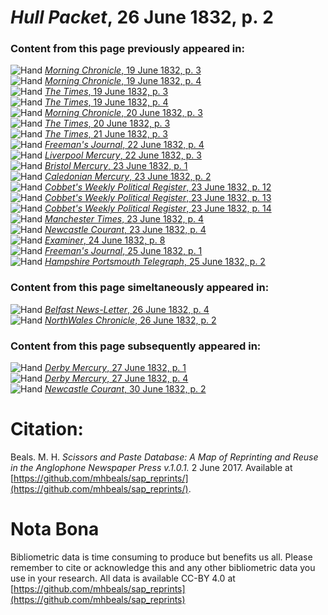 # *Hull Packet*, 26 June 1832, p. 2  
  
### Content from this page previously appeared in:  
![Hand](http://scissorsandpaste.net/wp-content/uploads/2017/06/smallhandpointer.png) [*Morning Chronicle*, 19 June 1832, p. 3](https://mhbeals.github.io/sap_html/Morning-Chronicle/Morning-Chronicle-19-June-1832-p-3)  
![Hand](http://scissorsandpaste.net/wp-content/uploads/2017/06/smallhandpointer.png) [*Morning Chronicle*, 19 June 1832, p. 4](https://mhbeals.github.io/sap_html/Morning-Chronicle/Morning-Chronicle-19-June-1832-p-4)  
![Hand](http://scissorsandpaste.net/wp-content/uploads/2017/06/smallhandpointer.png) [*The Times*, 19 June 1832, p. 3](https://mhbeals.github.io/sap_html/The-Times/The-Times-19-June-1832-p-3)  
![Hand](http://scissorsandpaste.net/wp-content/uploads/2017/06/smallhandpointer.png) [*The Times*, 19 June 1832, p. 4](https://mhbeals.github.io/sap_html/The-Times/The-Times-19-June-1832-p-4)  
![Hand](http://scissorsandpaste.net/wp-content/uploads/2017/06/smallhandpointer.png) [*Morning Chronicle*, 20 June 1832, p. 3](https://mhbeals.github.io/sap_html/Morning-Chronicle/Morning-Chronicle-20-June-1832-p-3)  
![Hand](http://scissorsandpaste.net/wp-content/uploads/2017/06/smallhandpointer.png) [*The Times*, 20 June 1832, p. 3](https://mhbeals.github.io/sap_html/The-Times/The-Times-20-June-1832-p-3)  
![Hand](http://scissorsandpaste.net/wp-content/uploads/2017/06/smallhandpointer.png) [*The Times*, 21 June 1832, p. 3](https://mhbeals.github.io/sap_html/The-Times/The-Times-21-June-1832-p-3)  
![Hand](http://scissorsandpaste.net/wp-content/uploads/2017/06/smallhandpointer.png) [*Freeman's Journal*, 22 June 1832, p. 4](https://mhbeals.github.io/sap_html/Freeman's-Journal/Freeman's-Journal-22-June-1832-p-4)  
![Hand](http://scissorsandpaste.net/wp-content/uploads/2017/06/smallhandpointer.png) [*Liverpool Mercury*, 22 June 1832, p. 3](https://mhbeals.github.io/sap_html/Liverpool-Mercury/Liverpool-Mercury-22-June-1832-p-3)  
![Hand](http://scissorsandpaste.net/wp-content/uploads/2017/06/smallhandpointer.png) [*Bristol Mercury*, 23 June 1832, p. 1](https://mhbeals.github.io/sap_html/Bristol-Mercury/Bristol-Mercury-23-June-1832-p-1)  
![Hand](http://scissorsandpaste.net/wp-content/uploads/2017/06/smallhandpointer.png) [*Caledonian Mercury*, 23 June 1832, p. 2](https://mhbeals.github.io/sap_html/Caledonian-Mercury/Caledonian-Mercury-23-June-1832-p-2)  
![Hand](http://scissorsandpaste.net/wp-content/uploads/2017/06/smallhandpointer.png) [*Cobbet's Weekly Political Register*, 23 June 1832, p. 12](https://mhbeals.github.io/sap_html/Cobbet's-Weekly-Political-Register/Cobbet's-Weekly-Political-Register-23-June-1832-p-12)  
![Hand](http://scissorsandpaste.net/wp-content/uploads/2017/06/smallhandpointer.png) [*Cobbet's Weekly Political Register*, 23 June 1832, p. 13](https://mhbeals.github.io/sap_html/Cobbet's-Weekly-Political-Register/Cobbet's-Weekly-Political-Register-23-June-1832-p-13)  
![Hand](http://scissorsandpaste.net/wp-content/uploads/2017/06/smallhandpointer.png) [*Cobbet's Weekly Political Register*, 23 June 1832, p. 14](https://mhbeals.github.io/sap_html/Cobbet's-Weekly-Political-Register/Cobbet's-Weekly-Political-Register-23-June-1832-p-14)  
![Hand](http://scissorsandpaste.net/wp-content/uploads/2017/06/smallhandpointer.png) [*Manchester Times*, 23 June 1832, p. 4](https://mhbeals.github.io/sap_html/Manchester-Times/Manchester-Times-23-June-1832-p-4)  
![Hand](http://scissorsandpaste.net/wp-content/uploads/2017/06/smallhandpointer.png) [*Newcastle Courant*, 23 June 1832, p. 4](https://mhbeals.github.io/sap_html/Newcastle-Courant/Newcastle-Courant-23-June-1832-p-4)  
![Hand](http://scissorsandpaste.net/wp-content/uploads/2017/06/smallhandpointer.png) [*Examiner*, 24 June 1832, p. 8](https://mhbeals.github.io/sap_html/Examiner/Examiner-24-June-1832-p-8)  
![Hand](http://scissorsandpaste.net/wp-content/uploads/2017/06/smallhandpointer.png) [*Freeman's Journal*, 25 June 1832, p. 1](https://mhbeals.github.io/sap_html/Freeman's-Journal/Freeman's-Journal-25-June-1832-p-1)  
![Hand](http://scissorsandpaste.net/wp-content/uploads/2017/06/smallhandpointer.png) [*Hampshire Portsmouth Telegraph*, 25 June 1832, p. 2](https://mhbeals.github.io/sap_html/Hampshire-Portsmouth-Telegraph/Hampshire-Portsmouth-Telegraph-25-June-1832-p-2)  
  
### Content from this page simeltaneously appeared in:  
![Hand](http://scissorsandpaste.net/wp-content/uploads/2017/06/smallhandpointer.png) [*Belfast News-Letter*, 26 June 1832, p. 4](https://mhbeals.github.io/sap_html/Belfast-News-Letter/Belfast-News-Letter-26-June-1832-p-4)  
![Hand](http://scissorsandpaste.net/wp-content/uploads/2017/06/smallhandpointer.png) [*NorthWales Chronicle*, 26 June 1832, p. 2](https://mhbeals.github.io/sap_html/NorthWales-Chronicle/NorthWales-Chronicle-26-June-1832-p-2)  
  
### Content from this page subsequently appeared in:  
![Hand](http://scissorsandpaste.net/wp-content/uploads/2017/06/smallhandpointer.png) [*Derby Mercury*, 27 June 1832, p. 1](https://mhbeals.github.io/sap_html/Derby-Mercury/Derby-Mercury-27-June-1832-p-1)  
![Hand](http://scissorsandpaste.net/wp-content/uploads/2017/06/smallhandpointer.png) [*Derby Mercury*, 27 June 1832, p. 4](https://mhbeals.github.io/sap_html/Derby-Mercury/Derby-Mercury-27-June-1832-p-4)  
![Hand](http://scissorsandpaste.net/wp-content/uploads/2017/06/smallhandpointer.png) [*Newcastle Courant*, 30 June 1832, p. 2](https://mhbeals.github.io/sap_html/Newcastle-Courant/Newcastle-Courant-30-June-1832-p-2)  


# Citation: 

Beals. M. H. *Scissors and Paste Database: A Map of Reprinting and Reuse in the Anglophone Newspaper Press v.1.0.1.* 2 June 2017. Available at [https://github.com/mhbeals/sap_reprints/](https://github.com/mhbeals/sap_reprints/). 

# Nota Bona

Bibliometric data is time consuming to produce but benefits us all. Please remember to cite or acknowledge this and any other bibliometric data you use in your research. All data is available CC-BY 4.0 at [https://github.com/mhbeals/sap_reprints](https://github.com/mhbeals/sap_reprints)